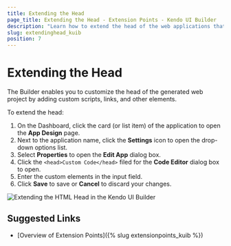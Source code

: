 ```yaml
---
title: Extending the Head
page_title: Extending the Head - Extension Points - Kendo UI Builder
description: "Learn how to extend the head of the web applications that are generated with the Kendo UI Builder."
slug: extendinghead_kuib
position: 7
---
```


# Extending the Head

The Builder enables you to customize the head of the generated web project by adding custom scripts, links, and other elements.

To extend the head:

1. On the Dashboard, click the card (or list item) of the application to open the **App Design** page.
1. Next to the application name, click the **Settings** icon to open the drop-down options list.
1. Select **Properties** to open the **Edit App** dialog box.
1. Click the `<head>Custom Code</head>` filed for the **Code Editor** dialog box to open.
1. Enter the custom elements in the input field.
1. Click **Save** to save or **Cancel** to discard your changes.

<img src="../../images/kuib-head-code-snippet.gif" class="img-responsive" alt="Extending the HTML Head in the Kendo UI Builder"/>

## Suggested Links

* [Overview of Extension Points]({% slug extensionpoints_kuib %})
